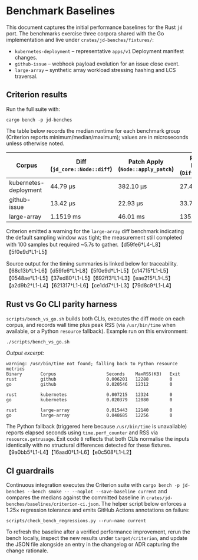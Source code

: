 # Benchmark Baselines

This document captures the initial performance baselines for the Rust `jd` port. The benchmarks exercise three corpora shared with the Go implementation and live under `crates/jd-benches/fixtures/`:

- `kubernetes-deployment` – representative `apps/v1` Deployment manifest changes.
- `github-issue` – webhook payload evolution for an issue close event.
- `large-array` – synthetic array workload stressing hashing and LCS traversal.

## Criterion results

Run the full suite with:

```shell
cargo bench -p jd-benches
```

The table below records the median runtime for each benchmark group (Criterion reports minimum/median/maximum); values are in microseconds unless otherwise noted.

| Corpus | Diff (`jd_core::Node::diff`) | Patch Apply (`Node::apply_patch`) | Render Native (`Diff::render`) | Render JSON Patch (`Diff::render_patch`) |
| --- | --- | --- | --- | --- |
| kubernetes-deployment | 44.79 µs | 382.10 µs | 27.40 µs | 36.63 µs |
| github-issue | 13.42 µs | 22.93 µs | 33.76 µs | 12.79 µs |
| large-array | 1.1519 ms | 46.01 ms | 135.26 µs | 330.10 µs |

Criterion emitted a warning for the `large-array` diff benchmark indicating the default sampling window was tight; the measurement still completed with 100 samples but required ~5.7s to gather.【d59fe6†L4-L8】【5f0e9d†L1-L5】

Source output for the timing summaries is linked below for traceability.【68c13b†L1-L6】【d59fe6†L1-L8】【5f0e9d†L1-L5】【c14715†L1-L5】【0548ae†L1-L5】【37ed80†L1-L5】【692ff3†L1-L3】【eae215†L1-L5】【a2d9b2†L1-L4】【621317†L1-L6】【ce1dd7†L1-L3】【79d8c9†L1-L4】

## Rust vs Go CLI parity harness

`scripts/bench_vs_go.sh` builds both CLIs, executes the diff mode on each corpus, and records wall time plus peak RSS (via `/usr/bin/time` when available, or a Python `resource` fallback). Example run on this environment:

```shell
./scripts/bench_vs_go.sh
```

_Output excerpt:_

```
warning: /usr/bin/time not found; falling back to Python resource metrics
Binary       Corpus                   Seconds    MaxRSS(KB)   Exit
rust         github                   0.006201   12288        0
go           github                   0.020546   12312        0

rust         kubernetes               0.007215   12324        0
go           kubernetes               0.020379   12080        0

rust         large-array              0.015443   12140        0
go           large-array              0.048685   12256        0
```

The Python fallback (triggered here because `/usr/bin/time` is unavailable) reports elapsed seconds using `time.perf_counter` and RSS via `resource.getrusage`. Exit code `0` reflects that both CLIs normalise the inputs identically with no structural differences detected for these fixtures.【9a0bb5†L1-L4】【16aad0†L1-L6】【e0c508†L1-L2】

## CI guardrails

Continuous integration executes the Criterion suite with `cargo bench -p jd-benches --bench smoke -- --noplot --save-baseline current` and compares the medians against the committed baseline in `crates/jd-benches/baselines/criterion-ci.json`. The helper script below enforces a 1.25× regression tolerance and emits GitHub Actions annotations on failure:

```shell
scripts/check_bench_regressions.py --run-name current
```

To refresh the baseline after a verified performance improvement, rerun the bench locally, inspect the new results under `target/criterion`, and update the JSON file alongside an entry in the changelog or ADR capturing the change rationale.


